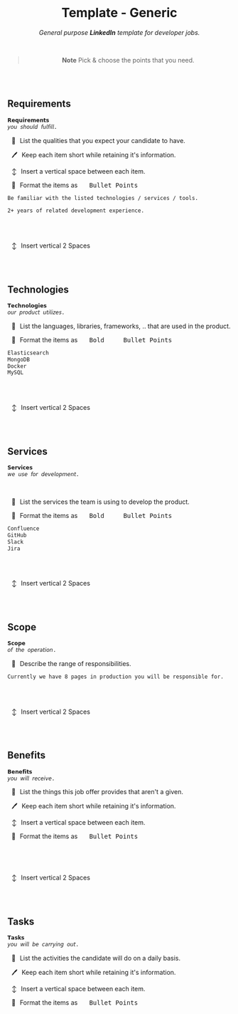 
<br>

<div align = center>

# Template - Generic

*General purpose **LinkedIn** template for developer jobs.*

<br>

> **Note** Pick & choose the points that you need.

</div>

<br>
<br>

## Requirements

```txt
𝗥𝗲𝗾𝘂𝗶𝗿𝗲𝗺𝗲𝗻𝘁𝘀
𝘺𝘰𝘶 𝘴𝘩𝘰𝘶𝘭𝘥 𝘧𝘶𝘭𝘧𝘪𝘭𝘭.
```

  📝  List the qualities that you expect your candidate to have.

  🖊  Keep each item short while retaining it's information.

  ↕  Insert a vertical space between each item.

  🎨  Format the items as  <kbd>  Bullet Points  </kbd>

```txt
Be familiar with the listed technologies / services / tools.
```

```txt
2+ years of related development experience.
```

<br>
<br>

  ↕  Insert vertical 2 Spaces

<br>
<br>

## Technologies

```txt
𝗧𝗲𝗰𝗵𝗻𝗼𝗹𝗼𝗴𝗶𝗲𝘀
𝘰𝘶𝘳 𝘱𝘳𝘰𝘥𝘶𝘤𝘵 𝘶𝘵𝘪𝘭𝘪𝘻𝘦𝘴.
```

  📝  List the languages, libraries, frameworks, .. that are used in the product.

  🎨  Format the items as  <kbd>  Bold  </kbd>  <kbd>  Bullet Points  </kbd>

```txt
Elasticsearch
MongoDB
Docker
MySQL
```

<br>
<br>

  ↕  Insert vertical 2 Spaces

<br>
<br>

## Services

```txt
𝗦𝗲𝗿𝘃𝗶𝗰𝗲𝘀
𝘸𝘦 𝘶𝘴𝘦 𝘧𝘰𝘳 𝘥𝘦𝘷𝘦𝘭𝘰𝘱𝘮𝘦𝘯𝘵.
```

<br>

  📝  List the services the team is using to develop the product.

  🎨  Format the items as  <kbd>  Bold  </kbd>  <kbd>  Bullet Points  </kbd>

```txt
Confluence
GitHub
Slack
Jira
```

<br>
<br>

  ↕  Insert vertical 2 Spaces

<br>
<br>

## Scope

```txt
𝗦𝗰𝗼𝗽𝗲
𝘰𝘧 𝘵𝘩𝘦 𝘰𝘱𝘦𝘳𝘢𝘵𝘪𝘰𝘯.
```

  📝  Describe the range of responsibilities.

```txt
Currently we have 8 pages in production you will be responsible for.
```

<br>
<br>

  ↕  Insert vertical 2 Spaces

<br>
<br>

## Benefits

```txt
𝗕𝗲𝗻𝗲𝗳𝗶𝘁𝘀
𝘺𝘰𝘶 𝘸𝘪𝘭𝘭 𝘳𝘦𝘤𝘦𝘪𝘷𝘦.
```

  📝  List the things this job offer provides that aren't a given.

  🖊  Keep each item short while retaining it's information.

  ↕  Insert a vertical space between each item.

  🎨  Format the items as  <kbd>  Bullet Points  </kbd>

```txt

```

<br>
<br>

  ↕  Insert vertical 2 Spaces

<br>
<br>

## Tasks

```txt
𝗧𝗮𝘀𝗸𝘀
𝘺𝘰𝘶 𝘸𝘪𝘭𝘭 𝘣𝘦 𝘤𝘢𝘳𝘳𝘺𝘪𝘯𝘨 𝘰𝘶𝘵.
```

  📝  List the activities the candidate will do on a daily basis.

  🖊  Keep each item short while retaining it's information.

  ↕  Insert a vertical space between each item.

  🎨  Format the items as  <kbd>  Bullet Points  </kbd>

```txt

```

<br>


<!----------------------------------------------------------------------------->
